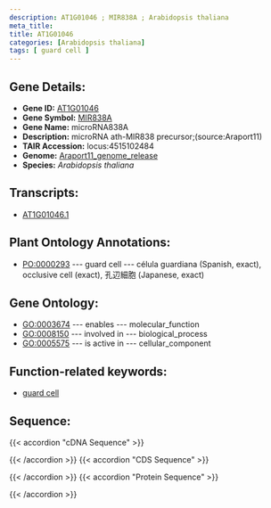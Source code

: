 ```yaml
---
description: AT1G01046 ; MIR838A ; Arabidopsis thaliana
meta_title:
title: AT1G01046
categories: [Arabidopsis thaliana]
tags: [ guard cell ]
---
```


## Gene Details:
- **Gene ID:** [AT1G01046](https://www.arabidopsis.org/locus?name=AT1G01046)
- **Gene Symbol:** <u>MIR838A</u>
- **Gene Name:** microRNA838A
- **Description:**   microRNA ath-MIR838 precursor;(source:Araport11)
- **TAIR Accession:** locus:4515102484
- **Genome:** [Araport11_genome_release](https://www.arabidopsis.org/download/list?dir=Genes%2FAraport11_genome_release)
- **Species:** *Arabidopsis thaliana*

## Transcripts:
   -  [AT1G01046.1](https://www.arabidopsis.org/gene?name=AT1G01046.1)
## Plant Ontology Annotations:
   - [PO:0000293](https://browser.planteome.org/amigo/term/PO:0000293)&nbsp;---&nbsp;guard cell&nbsp;---&nbsp;célula guardiana (Spanish, exact), occlusive cell (exact), 孔辺細胞 (Japanese, exact)
## Gene Ontology:
   - [GO:0003674](https://amigo.geneontology.org/amigo/term/GO:0003674)&nbsp;---&nbsp;enables&nbsp;---&nbsp;molecular_function
   - [GO:0008150](https://amigo.geneontology.org/amigo/term/GO:0008150)&nbsp;---&nbsp;involved in&nbsp;---&nbsp;biological_process
   - [GO:0005575](https://amigo.geneontology.org/amigo/term/GO:0005575)&nbsp;---&nbsp;is active in&nbsp;---&nbsp;cellular_component
## Function-related keywords:
   - [guard cell](/tags/guard-cell/)
## Sequence:
{{< accordion "cDNA Sequence" >}}

{{< /accordion >}}
{{< accordion "CDS Sequence" >}}

{{< /accordion >}}
{{< accordion "Protein Sequence" >}}

{{< /accordion >}}
